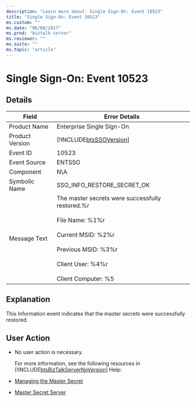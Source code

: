 ```yaml
---
description: "Learn more about: Single Sign-On: Event 10523"
title: "Single Sign-On: Event 10523"
ms.custom: ""
ms.date: "06/08/2017"
ms.prod: "biztalk-server"
ms.reviewer: ""
ms.suite: ""
ms.topic: "article"
---
```

# Single Sign-On: Event 10523
## Details  

| Field | Error Details |
|-----------------|-----------------------------------------------------------------------------------------------------------------------------------------------------------------------------------------------------------|
|  Product Name   |                                                                                         Enterprise Single Sign-On                                                                                         |
| Product Version |                                                                        [!INCLUDE[btsSSOVersion](../includes/btsssoversion-md.md)]                                                                         |
|    Event ID     |                                                                                                   10523                                                                                                   |
|  Event Source   |                                                                                                  ENTSSO                                                                                                   |
|    Component    |                                                                                                    N\A                                                                                                    |
|  Symbolic Name  |                                                                                        SSO_INFO_RESTORE_SECRET_OK                                                                                         |
|  Message Text   | The master secrets were successfully restored.%r<br /><br /> File Name: %1%r<br /><br /> Current MSID: %2%r<br /><br /> Previous MSID: %3%r<br /><br /> Client User: %4%r<br /><br /> Client Computer: %5 |

## Explanation  
 This Information event indicates that the master secrets were successfully restored.  

## User Action  

- No user action is necessary.  

  For more information, see the following resources in [!INCLUDE[btsBizTalkServerNoVersion](../includes/btsbiztalkservernoversion-md.md)] Help:  

- [Managing the Master Secret](../core/managing-the-master-secret.md)  

- [Master Secret Server](../core/master-secret-server.md)
